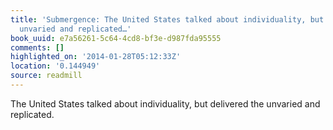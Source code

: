 ```yaml
---
title: 'Submergence: The United States talked about individuality, but delivered the
  unvaried and replicated…'
book_uuid: e7a56261-5c64-4cd8-bf3e-d987fda95555
comments: []
highlighted_on: '2014-01-28T05:12:33Z'
location: '0.144949'
source: readmill
---
```


The United States talked about individuality, but delivered the unvaried and replicated.